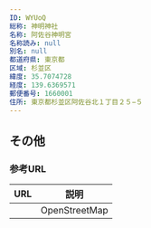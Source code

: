 ```yaml
---
ID: WYUoQ
総称: 神明神社
名称: 阿佐谷神明宮
名称読み: null
別名: null
都道府県: 東京都
区域: 杉並区
緯度: 35.7074728
経度: 139.6369571
郵便番号: 1660001
住所: 東京都杉並区阿佐谷北１丁目２５−５
---
```


## その他

### 参考URL

| URL | 説明          |
| --- | ------------- |
|     | OpenStreetMap |
